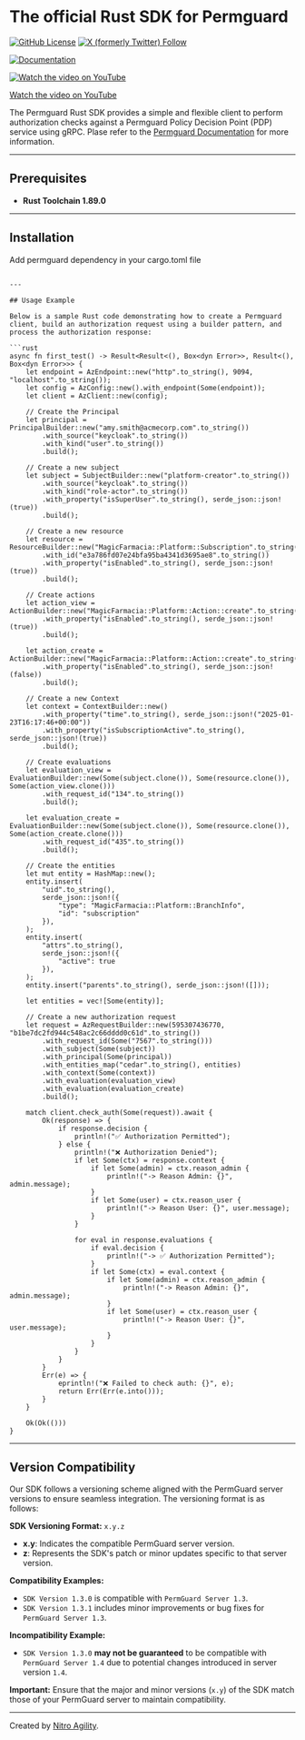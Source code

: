 # The official Rust SDK for Permguard

[![GitHub License](https://img.shields.io/github/license/permguard/sdk-rust)](https://github.com/permguard/sdk-rust?tab=Apache-2.0-1-ov-file#readme)
[![X (formerly Twitter) Follow](https://img.shields.io/twitter/follow/permguard)](https://x.com/intent/follow?original_referer=https%3A%2F%2Fdeveloper.x.com%2F&ref_src=twsrc%5Etfw%7Ctwcamp%5Ebuttonembed%7Ctwterm%5Efollow%7Ctwgr%5ETwitterDev&screen_name=Permguard)

[![Documentation](https://img.shields.io/website?label=Docs&url=https%3A%2F%2Fwww.permguard.com%2F)](https://www.permguard.com/)

[![Watch the video on YouTube](https://raw.githubusercontent.com/permguard/permguard-assets/refs/heads/main/video/permguard-thumbnail-preview.png)](https://youtu.be/cH_boKCpLQ8?si=i1fWFHT5kxQQJoYN)

[Watch the video on YouTube](https://youtu.be/cH_boKCpLQ8?si=i1fWFHT5kxQQJoYN)


The Permguard Rust SDK provides a simple and flexible client to perform authorization checks against a Permguard Policy Decision Point (PDP) service using gRPC.
Plase refer to the [Permguard Documentation](https://www.permguard.com/) for more information.

---

## Prerequisites

- **Rust Toolchain 1.89.0**

---

## Installation

Add permguard dependency in your cargo.toml file
```

---

## Usage Example

Below is a sample Rust code demonstrating how to create a Permguard client, build an authorization request using a builder pattern, and process the authorization response:

```rust
async fn first_test() -> Result<Result<(), Box<dyn Error>>, Result<(), Box<dyn Error>>> {
    let endpoint = AzEndpoint::new("http".to_string(), 9094, "localhost".to_string());
    let config = AzConfig::new().with_endpoint(Some(endpoint));
    let client = AzClient::new(config);

    // Create the Principal
    let principal = PrincipalBuilder::new("amy.smith@acmecorp.com".to_string())
        .with_source("keycloak".to_string())
        .with_kind("user".to_string())
        .build();

    // Create a new subject
    let subject = SubjectBuilder::new("platform-creator".to_string())
        .with_source("keycloak".to_string())
        .with_kind("role-actor".to_string())
        .with_property("isSuperUser".to_string(), serde_json::json!(true))
        .build();

    // Create a new resource
    let resource = ResourceBuilder::new("MagicFarmacia::Platform::Subscription".to_string())
        .with_id("e3a786fd07e24bfa95ba4341d3695ae8".to_string())
        .with_property("isEnabled".to_string(), serde_json::json!(true))
        .build();

    // Create actions
    let action_view = ActionBuilder::new("MagicFarmacia::Platform::Action::create".to_string())
        .with_property("isEnabled".to_string(), serde_json::json!(true))
        .build();

    let action_create = ActionBuilder::new("MagicFarmacia::Platform::Action::create".to_string())
        .with_property("isEnabled".to_string(), serde_json::json!(false))
        .build();

    // Create a new Context
    let context = ContextBuilder::new()
        .with_property("time".to_string(), serde_json::json!("2025-01-23T16:17:46+00:00"))
        .with_property("isSubscriptionActive".to_string(), serde_json::json!(true))
        .build();

    // Create evaluations
    let evaluation_view = EvaluationBuilder::new(Some(subject.clone()), Some(resource.clone()), Some(action_view.clone()))
        .with_request_id("134".to_string())
        .build();

    let evaluation_create = EvaluationBuilder::new(Some(subject.clone()), Some(resource.clone()), Some(action_create.clone()))
        .with_request_id("435".to_string())
        .build();

    // Create the entities
    let mut entity = HashMap::new();
    entity.insert(
        "uid".to_string(),
        serde_json::json!({
            "type": "MagicFarmacia::Platform::BranchInfo",
            "id": "subscription"
        }),
    );
    entity.insert(
        "attrs".to_string(),
        serde_json::json!({
            "active": true
        }),
    );
    entity.insert("parents".to_string(), serde_json::json!([]));

    let entities = vec![Some(entity)];

    // Create a new authorization request
    let request = AzRequestBuilder::new(595307436770, "b1be7dc2fd944c548ac2c66dddd0c61d".to_string())
        .with_request_id(Some("7567".to_string()))
        .with_subject(Some(subject))
        .with_principal(Some(principal))
        .with_entities_map("cedar".to_string(), entities)
        .with_context(Some(context))
        .with_evaluation(evaluation_view)
        .with_evaluation(evaluation_create)
        .build();

    match client.check_auth(Some(request)).await {
        Ok(response) => {
            if response.decision {
                println!("✅ Authorization Permitted");
            } else {
                println!("❌ Authorization Denied");
                if let Some(ctx) = response.context {
                    if let Some(admin) = ctx.reason_admin {
                        println!("-> Reason Admin: {}", admin.message);
                    }
                    if let Some(user) = ctx.reason_user {
                        println!("-> Reason User: {}", user.message);
                    }
                }

                for eval in response.evaluations {
                    if eval.decision {
                        println!("-> ✅ Authorization Permitted");
                    }
                    if let Some(ctx) = eval.context {
                        if let Some(admin) = ctx.reason_admin {
                            println!("-> Reason Admin: {}", admin.message);
                        }
                        if let Some(user) = ctx.reason_user {
                            println!("-> Reason User: {}", user.message);
                        }
                    }
                }
            }
        }
        Err(e) => {
            eprintln!("❌ Failed to check auth: {}", e);
            return Err(Err(e.into()));
        }
    }

    Ok(Ok(()))
}
```

---

## Version Compatibility

Our SDK follows a versioning scheme aligned with the PermGuard server versions to ensure seamless integration. The versioning format is as follows:

**SDK Versioning Format:** `x.y.z`

- **x.y**: Indicates the compatible PermGuard server version.
- **z**: Represents the SDK's patch or minor updates specific to that server version.

**Compatibility Examples:**

- `SDK Version 1.3.0` is compatible with `PermGuard Server 1.3`.
- `SDK Version 1.3.1` includes minor improvements or bug fixes for `PermGuard Server 1.3`.

**Incompatibility Example:**

- `SDK Version 1.3.0` **may not be guaranteed** to be compatible with `PermGuard Server 1.4` due to potential changes introduced in server version `1.4`.

**Important:** Ensure that the major and minor versions (`x.y`) of the SDK match those of your PermGuard server to maintain compatibility.

---

Created by [Nitro Agility](https://www.nitroagility.com/).